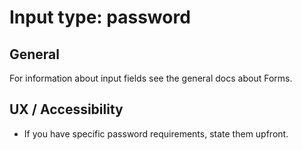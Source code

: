 # Input type: password

## General

For information about input fields see the general docs about Forms.

## UX / Accessibility

* If you have specific password requirements, state them upfront.



